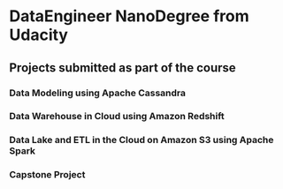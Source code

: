 # DataEngineer NanoDegree from Udacity

## Projects submitted as part of the course

### Data Modeling using Apache Cassandra

### Data Warehouse in Cloud using Amazon Redshift

### Data Lake and ETL in the Cloud on Amazon S3 using Apache Spark

### Capstone Project
